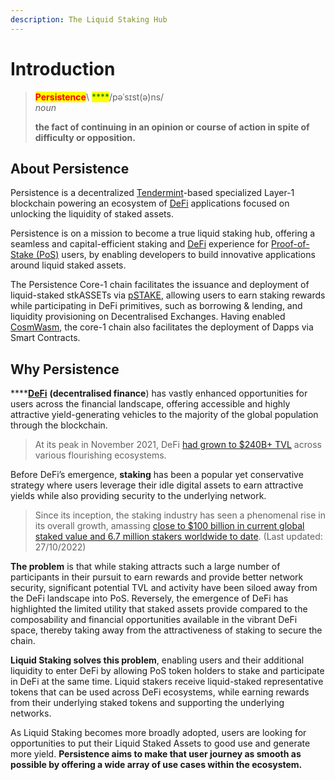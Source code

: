 ```yaml
---
description: The Liquid Staking Hub
---
```


# Introduction

> <mark style="color:red;">**Persistence**</mark>\ <mark style="color:green;">****</mark>/pəˈsɪst(ə)ns/\
> _noun_
>
> **the fact of continuing in an opinion or course of action in spite of difficulty or opposition.**

## About Persistence

Persistence is a decentralized [Tendermint](https://tendermint.com/)-based specialized Layer-1 blockchain powering an ecosystem of [DeFi](fundamentals/what-is-defi.md) applications focused on unlocking the liquidity of staked assets.

Persistence is on a mission to become a true liquid staking hub, offering a seamless and capital-efficient staking and [DeFi](fundamentals/what-is-defi.md) experience for [Proof-of-Stake (PoS)](fundamentals/what-is-proof-of-stake.md) users, by enabling developers to build innovative applications around liquid staked assets.&#x20;

The Persistence Core-1 chain facilitates the issuance and deployment of liquid-staked stkASSETs via [pSTAKE](broken-reference), allowing users to earn staking rewards while participating in DeFi primitives, such as borrowing & lending, and liquidity provisioning on Decentralised Exchanges. Having enabled [CosmWasm](../build/smart-contracts/cosmwasm.md), the core-1 chain also facilitates the deployment of Dapps via Smart Contracts.

## Why Persistence

****[**DeFi**](fundamentals/what-is-defi.md) **(decentralised finance**) has vastly enhanced opportunities for users across the financial landscape, offering accessible and highly attractive yield-generating vehicles to the majority of the global population through the blockchain.&#x20;

> At its peak in November 2021, DeFi [had grown to $240B+ TVL](https://defillama.com/) across various flourishing ecosystems.

Before DeFi’s emergence, **staking** has been a popular yet conservative strategy where users leverage their idle digital assets to earn attractive yields while also providing security to the underlying network.&#x20;

> Since its inception, the staking industry has seen a phenomenal rise in its overall growth, amassing [close to $100 billion in current global staked value and 6.7 million stakers worldwide to date](https://www.stakingrewards.com/). (Last updated: 27/10/2022)

**The problem** is that while staking attracts such a large number of participants in their pursuit to earn rewards and provide better network security, significant potential TVL and activity have been siloed away from the DeFi landscape into PoS. Reversely, the emergence of DeFi has highlighted the limited utility that staked assets provide compared to the composability and financial opportunities available in the vibrant DeFi space, thereby taking away from the attractiveness of staking to secure the chain.&#x20;

**Liquid Staking solves this problem**, enabling users and their additional liquidity to enter DeFi by allowing PoS token holders to stake and participate in DeFi at the same time. Liquid stakers receive liquid-staked representative tokens that can be used across DeFi ecosystems, while earning rewards from their underlying staked tokens and supporting the underlying networks.&#x20;

As Liquid Staking becomes more broadly adopted, users are looking for opportunities to put their Liquid Staked Assets to good use and generate more yield. **Persistence aims to make that user journey as smooth as possible by offering a wide array of use cases within the ecosystem.**&#x20;

